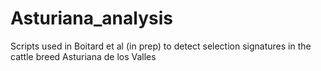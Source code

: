 # Asturiana_analysis
Scripts used in Boitard et al (in prep) to detect selection signatures in the cattle breed Asturiana de los Valles
